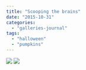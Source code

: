 ```yaml
---
title: "Scooping the brains"
date: "2015-10-31"
categories: 
  - "galleries-journal"
tags: 
  - "halloween"
  - "pumpkins"
---
```


[![](images/Scooping-the-brains-1024x758.jpg)](images/Scooping-the-brains.jpg)
[![](images/Scooping-the-brains-1024x758.jpg)](images/Scooping-the-brains.jpg)
